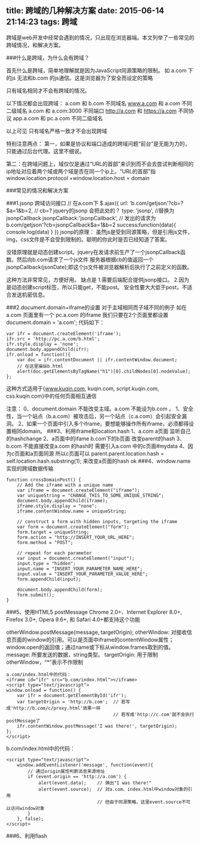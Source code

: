 title: 跨域的几种解决方案
date: 2015-06-14 21:14:23
tags: 跨域
---
跨域是web开发中经常会遇到的情况，只出现在浏览器端。本文列举了一些常见的跨域情况，和解决方案。

###什么是跨域，为什么会有跨域？

首先什么是跨域，简单地理解就是因为JavaScript同源策略的限制。
如 a.com 下的js 无法和b.com 的js通信。这是浏览器为了安全而设定的策略

只有域名相同才不会有跨域的情况。

以下情况都会出现跨域：
a.com 和 b.com 不同域名
www.a.com 和 a.com 不同二级域名
a.com 和 a.com:3000 不同端口
http://a.com 和 https://a.com 不同协议
app.a.com 和 pc.a.com 不同二级域名

以上可见 只有域名严格一致才不会出现跨域

特别注意两点：
第一，如果是协议和端口造成的跨域问题“前台”是无能为力的，只能通过后台代理。这里不细说。

第二：在跨域问题上，域仅仅是通过“URL的首部”来识别而不会去尝试判断相同的ip地址对应着两个域或两个域是否在同一个ip上。"URL的首部"指window.location.protocol +window.location.host = domain



###常见的情况和解决方案

###1.jsonp 跨域访问接口
    // 在a.com下
    $.ajax({
        url: 'b.com/getjson'?cb=?$a=1&b=2, // cb=? jquery的jsonp 会把此处的？
        type: 'jsonp',                     //替换为jsonpCallback
        jsonpCallback:'jsonpCallback',  // 发出的请求为b.com/getjson'?cb=jsonpCallback$a=1&b=2
        success:function(data){
            console.log(data)
        }
    })
jsonp的原理：
虽然js是受到同源策略，但是引用js文件，img，css文件是不会受到限制的。聪明的你此时是否已经知道了答案。

没错原理就是动态创建script。jquery在发请求前生产了一个jsonpCallback函数。然后向b.com请求了一个js文件
服务器根据cb的值返回一个jsonpCallback(jsonDate);即这个js文件被浏览器解析后执行了之前定义的函数。

这种方法非常常见，方便好用。
缺点是
1.需要后端配合提供jsonp接口。
2.因为是动态创建script标签，所以只能get，不能post。 安全性要大大低于post，不适合发送机密信息。


###2.document.domain+iframe的设置
对于主域相同而子域不同的例子
如在a.com 页面里有一个 pc.a.com 的iframe
我们只要在2个页面里都设置 document.domain = 'a.com';
代码如下：

    var ifr = document.createElement('iframe');
    ifr.src = 'http://pc.a.com/b.html';
    ifr.style.display = 'none';
    document.body.appendChild(ifr);
    ifr.onload = function(){
        var doc = ifr.contentDocument || ifr.contentWindow.document;
        // 在这里操纵b.html
        alert(doc.getElementsByTagName("h1")[0].childNodes[0].nodeValue);
    };


这种方式适用于{www.kuqin.com, kuqin.com, script.kuqin.com, css.kuqin.com}中的任何页面相互通信

注意：
0、document.domain 不能改变主域。a.com 不能设为b.com 。
1、安全性，当一个站点（b.a.com）被攻击后，另一个站点（c.a.com）会引起安全漏洞。
2、如果一个页面中引入多个iframe，要想能够操作所有iframe，必须都得设置相同domain。
###3、利用iframe和location.hash
    1、a.com a页面 监听自己的hashchange
    2、a页面中的ifame b.com下的b页面 改变parent的hash
    3、b.com 不能直接改变a.com 的hash时 需要引入a.com 中的c页面#mydata
    4、因为c页面和a页面同源 所以c页面可以
    parent.parent.location.hash = self.location.hash.substring(1);
    来改变a页面的hash
    ok
###4、window.name实现的跨域数据传输

    function crossDomainPost() {
        // Add the iframe with a unique name
        var iframe = document.createElement("iframe");
        var uniqueString = "CHANGE_THIS_TO_SOME_UNIQUE_STRING";
        document.body.appendChild(iframe);
        iframe.style.display = "none";
        iframe.contentWindow.name = uniqueString;

        // construct a form with hidden inputs, targeting the iframe
        var form = document.createElement("form");
        form.target = uniqueString;
        form.action = "http://INSERT_YOUR_URL_HERE";
        form.method = "POST";

        // repeat for each parameter
        var input = document.createElement("input");
        input.type = "hidden";
        input.name = "INSERT_YOUR_PARAMETER_NAME_HERE";
        input.value = "INSERT_YOUR_PARAMETER_VALUE_HERE";
        form.appendChild(input);

        document.body.appendChild(form);
        form.submit();
    }

###5、使用HTML5 postMessage
Chrome 2.0+、Internet Explorer 8.0+, Firefox 3.0+, Opera 9.6+, 和 Safari 4.0+都支持这个功能

otherWindow.postMessage(message, targetOrigin);
otherWindow: 对接收信息页面的window的引用。可以是页面中iframe的contentWindow属性；window.open的返回值；通过name或下标从window.frames取到的值。
message: 所要发送的数据，string类型。
targetOrigin: 用于限制otherWindow，“*”表示不作限制

    a.com/index.html中的代码：
    <iframe id="ifr" src="b.com/index.html"></iframe>
    <script type="text/javascript">
    window.onload = function() {
        var ifr = document.getElementById('ifr');
        var targetOrigin = 'http://b.com';  // 若写成'http://b.com/c/proxy.html'效果一样
                                            // 若写成'http://c.com'就不会执行postMessage了
        ifr.contentWindow.postMessage('I was there!', targetOrigin);
    };
    </script>

b.com/index.html中的代码：

    <script type="text/javascript">
        window.addEventListener('message', function(event){
            // 通过origin属性判断消息来源地址
            if (event.origin == 'http://a.com') {
                alert(event.data);    // 弹出"I was there!"
                alert(event.source);  // 对a.com、index.html中window对象的引用
                                      // 但由于同源策略，这里event.source不可以访问window对象
            }
        }, false);
    </script>
###6、利用flash
